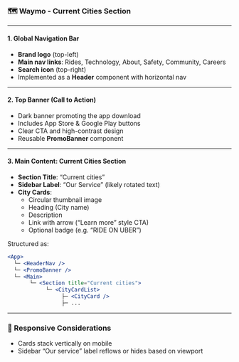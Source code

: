 
### 🗺️ Waymo - Current Cities Section

---

#### 1. **Global Navigation Bar**

- **Brand logo** (top-left)
- **Main nav links**: Rides, Technology, About, Safety, Community, Careers
- **Search icon** (top-right)
- Implemented as a **Header** component with horizontal nav

---

#### 2. **Top Banner (Call to Action)**

- Dark banner promoting the app download
- Includes App Store & Google Play buttons
- Clear CTA and high-contrast design
- Reusable **PromoBanner** component

---

#### 3. **Main Content: Current Cities Section**

- **Section Title**: “Current cities”
- **Sidebar Label**: “Our Service” (likely rotated text)
- **City Cards**:
  - Circular thumbnail image
  - Heading (City name)
  - Description
  - Link with arrow (“Learn more” style CTA)
  - Optional badge (e.g. “RIDE ON UBER”)

Structured as:

```jsx
<App>
  └─ <HeaderNav />
  └─ <PromoBanner />
  └─ <Main>
       └─ <Section title="Current cities">
            └─ <CityCardList>
                 ├─ <CityCard />
                 ├─ ...
```

---

### 📱 Responsive Considerations

- Cards stack vertically on mobile
- Sidebar “Our service” label reflows or hides based on viewport

